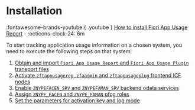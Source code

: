 # Installation

:fontawesome-brands-youtube:{ .youtube } [How to install Fiori App Usage Report](https://youtu.be/4uAGrM2Hjzs) - :octicons-clock-24: 6m

To start tracking application usage information on a chosen system, you need to execute the following steps on that system:

1. [Obtain and import `Fiori App Usage Report` and `Fiori App Usage Plugin` transport files](../inst/step-1.md)
2. [Activate `zftappusagerep`, `zfaadmin` and `zftappusageplug` frontend ICF nodes](../inst/step-2.md)
3. [Enable `ZNYPEFACEN_SRV` and `ZNYPEFAMAN_SRV` backend odata services](../inst/step-3.md)
4. [Assign `ZNYPE_FACEN` and `ZNYPE_FAMAN` pfcg roles](../inst/step-4.md) 
5. [Set the parameters for activation key and log mode](../inst/step-5.md)





